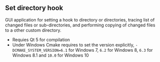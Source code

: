 ## Set directory hook

GUI application for setting a hook to directory or directories, tracing list of changed files or sub-directories, and performing copying of changed files to a other custom directory.

* Requies Qt 5 for compilation
* Under Windows Cmake requires to set the version explicitly, `-DCMAKE_SYSTEM_VERSION=6.1` for Windows 7, `6.2` for Windows 8, `6.3` for Windows 8.1 and `10.0` for Windows 10

